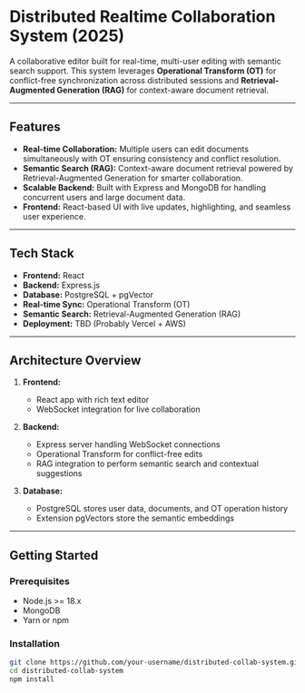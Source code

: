 # Distributed Realtime Collaboration System (2025)

A collaborative editor built for real-time, multi-user editing with semantic search support. This system leverages **Operational Transform (OT)** for conflict-free synchronization across distributed sessions and **Retrieval-Augmented Generation (RAG)** for context-aware document retrieval.

---

## Features

- **Real-time Collaboration:** Multiple users can edit documents simultaneously with OT ensuring consistency and conflict resolution.
- **Semantic Search (RAG):** Context-aware document retrieval powered by Retrieval-Augmented Generation for smarter collaboration.
- **Scalable Backend:** Built with Express and MongoDB for handling concurrent users and large document data.
- **Frontend:** React-based UI with live updates, highlighting, and seamless user experience.

---

## Tech Stack

- **Frontend:** React
- **Backend:** Express.js
- **Database:** PostgreSQL + pgVector
- **Real-time Sync:** Operational Transform (OT)
- **Semantic Search:** Retrieval-Augmented Generation (RAG)
- **Deployment:** TBD (Probably Vercel + AWS)

---

## Architecture Overview

1. **Frontend:**  
   - React app with rich text editor
   - WebSocket integration for live collaboration

2. **Backend:**  
   - Express server handling WebSocket connections  
   - Operational Transform for conflict-free edits  
   - RAG integration to perform semantic search and contextual suggestions

3. **Database:**  
   - PostgreSQL stores user data, documents, and OT operation history
   - Extension pgVectors store the semantic embeddings

---

## Getting Started

### Prerequisites

- Node.js >= 18.x
- MongoDB
- Yarn or npm

### Installation

```bash
git clone https://github.com/your-username/distributed-collab-system.git
cd distributed-collab-system
npm install
